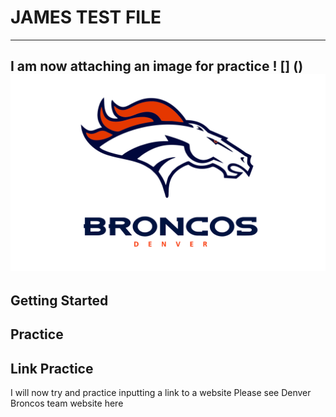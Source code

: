 # JAMES TEST FILE
---
I am now attaching an image for practice
! [] ()![Alt text](Denver-broncos-Logo-1.png)
---
## Getting Started
Practice
---
## Link Practice
I will now try and practice inputting a link to a website 
Please see Denver Broncos team website here [](https://www.denverbroncos.com/) 
